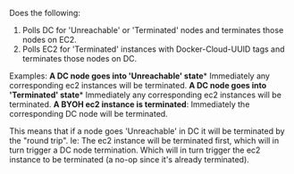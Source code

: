 Does the following:

1) Polls DC for 'Unreachable' or 'Terminated' nodes and terminates those nodes on EC2.
2) Polls EC2 for 'Terminated' instances with Docker-Cloud-UUID tags and terminates those nodes on DC.

Examples:
**A DC node goes into 'Unreachable' state*** Immediately any corresponding ec2 instances will be terminated.
**A DC node goes into 'Terminated' state*** Immediately any corresponding ec2 instances will be terminated.
**A BYOH ec2 instance is terminated**: Immediately the corresponding DC node will be terminated.

This means that if a node goes 'Unreachable' in DC it will be terminated by the "round trip". Ie: The ec2 instance will be terminated first, which will in turn trigger a DC node termination. Which will in turn trigger the ec2 instance to be terminated (a no-op since it's already terminated).